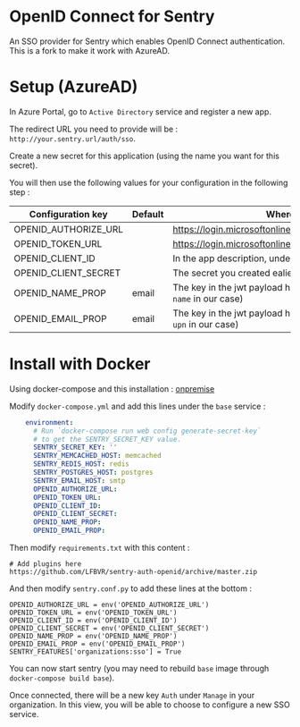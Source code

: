 # OpenID Connect for Sentry

An SSO provider for Sentry which enables OpenID Connect authentication.
This is a fork to make it work with AzureAD.


# Setup (AzureAD)

In Azure Portal, go to `Active Directory` service and register a new app.

The redirect URL you need to provide will be : `http://your.sentry.url/auth/sso`.

Create a new secret for this application (using the name you want for this secret).

You will then use the following values for your configuration in the following step :

|Configuration key|Default|Where to find it|
| ------------- | ------------- | ------------- |
|OPENID_AUTHORIZE_URL||https://login.microsoftonline.com/common/oauth2/authorize|
|OPENID_TOKEN_URL||https://login.microsoftonline.com/common/oauth2/token|
|OPENID_CLIENT_ID||In the app description, under the key "Application id"|
|OPENID_CLIENT_SECRET||The secret you created ealier|
|OPENID_NAME_PROP|email|The key in the jwt payload holding the name of the user (ex: `name` in our case)|
|OPENID_EMAIL_PROP|email|The key in the jwt payload holding the email of the user (ex: `upn` in our case)|


# Install with Docker

Using docker-compose and this installation : [onpremise](https://github.com/getsentry/onpremise)

Modify `docker-compose.yml` and add this lines under the `base` service :

```yml
    environment:
      # Run `docker-compose run web config generate-secret-key`
      # to get the SENTRY_SECRET_KEY value.
      SENTRY_SECRET_KEY: ''
      SENTRY_MEMCACHED_HOST: memcached
      SENTRY_REDIS_HOST: redis
      SENTRY_POSTGRES_HOST: postgres
      SENTRY_EMAIL_HOST: smtp
      OPENID_AUTHORIZE_URL:
      OPENID_TOKEN_URL: 
      OPENID_CLIENT_ID: 
      OPENID_CLIENT_SECRET:
      OPENID_NAME_PROP:
      OPENID_EMAIL_PROP: 
```

Then modify `requirements.txt` with this content :
```
# Add plugins here
https://github.com/LFBVR/sentry-auth-openid/archive/master.zip
```

And then modify `sentry.conf.py` to add these lines at the bottom :

```
OPENID_AUTHORIZE_URL = env('OPENID_AUTHORIZE_URL')
OPENID_TOKEN_URL = env('OPENID_TOKEN_URL')
OPENID_CLIENT_ID = env('OPENID_CLIENT_ID')
OPENID_CLIENT_SECRET = env('OPENID_CLIENT_SECRET')
OPENID_NAME_PROP = env('OPENID_NAME_PROP')
OPENID_EMAIL_PROP = env('OPENID_EMAIL_PROP')
SENTRY_FEATURES['organizations:sso'] = True
```

You can now start sentry (you may need to rebuild `base` image through `docker-compose build base`).

Once connected, there will be a new key `Auth` under `Manage` in your organization.
In this view, you will be able to choose to configure a new SSO service. 
